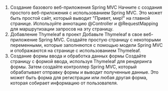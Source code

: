 1.  Создание базового веб-приложения Spring MVC
    Начните с создания простого веб-приложения с использованием Spring MVC. Это может быть простой сайт, 
    который выводит "Привет, мир!" на главной странице. Используйте аннотацию @Controller и
    @RequestMapping для маршрутизации запросов на эту страницу.
2.  Добавление Thymeleaf в проект
    Добавьте Thymeleaf в свое веб-приложение Spring MVC. Создайте простую страницу с некоторыми переменными, 
    которые заполняются с помощью модели Spring MVC и отображаются на странице с использованием Thymeleaf.
3.  Создание формы ввода и обработка данных формы
    Создайте страницу с формой ввода, используя Thymeleaf для рендеринга формы. Затем создайте контроллер 
    Spring MVC, который обрабатывает отправку формы и выводит полученные данные. Это может быть форма для 
    регистрации или любая другая форма, которая собирает информацию от пользователя.